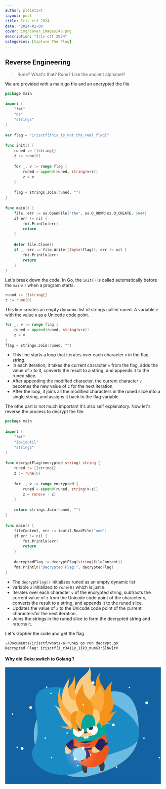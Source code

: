 ```yaml
---
author: pl4int3xt
layout: post
title: Iris ctf 2024
date: '2024-01-06'
cover: img/cover_images/48.png
description: "Iris ctf 2024"
categories: [Capture The Flag]
---
```

## Reverse Engineering
> Rune? What's that?
> Rune? Like the ancient alphabet?

We are provided with a main.go file and an encrypted the file

```go
package main

import (
	"fmt"
	"os"
	"strings"
)

var flag = "irisctf{this_is_not_the_real_flag}"

func init() {
	runed := []string{}
	z := rune(0)

	for _, v := range flag {
		runed = append(runed, string(v+z))
		z = v
	}

	flag = strings.Join(runed, "")
}

func main() {
	file, err := os.OpenFile("the", os.O_RDWR|os.O_CREATE, 0644)
	if err != nil {
		fmt.Println(err)
		return
	}

	defer file.Close()
	if _, err := file.Write([]byte(flag)); err != nil {
		fmt.Println(err)
		return
	}
}
```

Let's break down the code. In Go, the `init()` is called automatically before the `main()` when a program starts.

```go
runed := []string{}
z := rune(0)
```
This line creates an empty dynamic list of strings called runed. A variable `z` with the value `0` as a Unicode code point.

```go
for _, v := range flag {
	runed = append(runed, string(v+z))
	z = v
}
flag = strings.Join(runed, "")
```
* This line starts a loop that iterates over each character `v` in the flag string.
* In each iteration, it takes the current character `v` from the flag, adds the value of `z` to it, converts the result to a string, and appends it to the runed slice.
* After appending the modified character, the current character `v` becomes the new value of `z` for the next iteration.
* After the loop, it joins all the modified characters in the runed slice into a single string, and assigns it back to the flag variable.

The othe part is not much important it's also self explanatory. Now let's reverse the process to decrypt the file.

```go
package main

import (
	"fmt"
	"io/ioutil"
	"strings"
)

func decryptFlag(encrypted string) string {
	runed := []string{}
	z := rune(0)

	for _, v := range encrypted {
		runed = append(runed, string(v-z))
		z = rune(v - z)
	}

	return strings.Join(runed, "")
}

func main() {
	fileContent, err := ioutil.ReadFile("new")
	if err != nil {
		fmt.Println(err)
		return
	}

	decryptedFlag := decryptFlag(string(fileContent))
	fmt.Println("Decrypted Flag:", decryptedFlag)
}
```
* The `decryptFlag()` initializes runed as an empty dynamic list
* variable `z` initialized to `rune(0)` which is just `0`.
* Iterates over each character `v` of the encrypted string, subtracts the current value of `z` from the Unicode code point of the character `v`, converts the result to a string, and appends it to the runed slice.
* Updates the value of `z` to the Unicode code point of the current character`v`for the next iteration.
* Joins the strings in the runed slice to form the decrypted string and returns it.

Let's Gopher the code and get the flag

```shell
~/Documents/irisctf/whats-a-rune$ go run decrypt.go
Decrypted Flag: irisctf{i_r3411y_1ik3_num63r5}Nw[rV
```

#### Why did Goku switch to Golang ?

![yay](golang.gif)